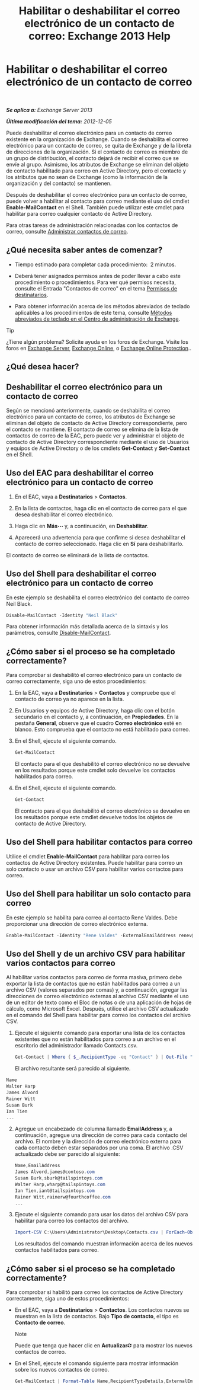 ﻿---
title: 'Habilitar o deshabilitar el correo electrónico de un contacto de correo: Exchange 2013 Help'
TOCTitle: Habilitar o deshabilitar el correo electrónico de un contacto de correo
ms:assetid: ca47441f-1aa4-4958-aba5-18d51e59837e
ms:mtpsurl: https://technet.microsoft.com/es-es/library/Bb124552(v=EXCHG.150)
ms:contentKeyID: 50556884
ms.date: 04/23/2018
mtps_version: v=EXCHG.150
ms.translationtype: HT
---

# Habilitar o deshabilitar el correo electrónico de un contacto de correo

 

_**Se aplica a:** Exchange Server 2013_

_**Última modificación del tema:** 2012-12-05_

Puede deshabilitar el correo electrónico para un contacto de correo existente en la organización de Exchange. Cuando se deshabilita el correo electrónico para un contacto de correo, se quita de Exchange y de la libreta de direcciones de la organización. Si el contacto de correo es miembro de un grupo de distribución, el contacto dejará de recibir el correo que se envíe al grupo. Asimismo, los atributos de Exchange se eliminan del objeto de contacto habilitado para correo en Active Directory, pero el contacto y los atributos que no sean de Exchange (como la información de la organización y del contacto) se mantienen.

Después de deshabilitar el correo electrónico para un contacto de correo, puede volver a habilitar al contacto para correo mediante el uso del cmdlet **Enable-MailContact** en el Shell. También puede utilizar este cmdlet para habilitar para correo cualquier contacto de Active Directory.

Para otras tareas de administración relacionadas con los contactos de correo, consulte [Administrar contactos de correo](https://docs.microsoft.com/es-es/exchange/recipients-in-exchange-online/manage-mail-contacts).

## ¿Qué necesita saber antes de comenzar?

  - Tiempo estimado para completar cada procedimiento:  2 minutos.

  - Deberá tener asignados permisos antes de poder llevar a cabo este procedimiento o procedimientos. Para ver qué permisos necesita, consulte el Entrada "Contactos de correo" en el tema [Permisos de destinatarios](recipients-permissions-exchange-2013-help.md).

  - Para obtener información acerca de los métodos abreviados de teclado aplicables a los procedimientos de este tema, consulte [Métodos abreviados de teclado en el Centro de administración de Exchange](keyboard-shortcuts-in-the-exchange-admin-center-exchange-online-protection-help.md).


> [!TIP]
> ¿Tiene algún problema? Solicite ayuda en los foros de Exchange. Visite los foros en <A href="https://go.microsoft.com/fwlink/p/?linkid=60612">Exchange Server</A>, <A href="https://go.microsoft.com/fwlink/p/?linkid=267542">Exchange Online</A>, o <A href="https://go.microsoft.com/fwlink/p/?linkid=285351">Exchange Online Protection</A>..



## ¿Qué desea hacer?

## Deshabilitar el correo electrónico para un contacto de correo

Según se mencionó anteriormente, cuando se deshabilita el correo electrónico para un contacto de correo, los atributos de Exchange se eliminan del objeto de contacto de Active Directory correspondiente, pero el contacto se mantiene. El contacto de correo se elimina de la lista de contactos de correo de la EAC, pero puede ver y administrar el objeto de contacto de Active Directory correspondiente mediante el uso de Usuarios y equipos de Active Directory o de los cmdlets **Get-Contact** y **Set-Contact** en el Shell.

## Uso del EAC para deshabilitar el correo electrónico para un contacto de correo

1.  En el EAC, vaya a **Destinatarios** \> **Contactos**.

2.  En la lista de contactos, haga clic en el contacto de correo para el que desea deshabilitar el correo electrónico.

3.  Haga clic en **Más**![Icono Más opciones](images/JJ150550.5381819e-3b21-4873-8714-e9b956290b28(EXCHG.150).gif "Icono Más opciones") y, a continuación, en **Deshabilitar**.

4.  Aparecerá una advertencia para que confirme si desea deshabilitar el contacto de correo seleccionado. Haga clic en **Sí** para deshabilitarlo.

El contacto de correo se eliminará de la lista de contactos.

## Uso del Shell para deshabilitar el correo electrónico para un contacto de correo

En este ejemplo se deshabilita el correo electrónico del contacto de correo Neil Black.

```powershell
Disable-MailContact -Identity "Neil Black"
```

Para obtener información más detallada acerca de la sintaxis y los parámetros, consulte [Disable-MailContact](https://technet.microsoft.com/es-es/library/aa997465\(v=exchg.150\)).

## ¿Cómo saber si el proceso se ha completado correctamente?

Para comprobar si deshabilitó el correo electrónico para un contacto de correo correctamente, siga uno de estos procedimientos:

1.  En la EAC, vaya a **Destinatarios** \> **Contactos** y compruebe que el contacto de correo ya no aparece en la lista.

2.  En Usuarios y equipos de Active Directory, haga clic con el botón secundario en el contacto y, a continuación, en **Propiedades**. En la pestaña **General**, observe que el cuadro **Correo electrónico** esté en blanco. Esto comprueba que el contacto no está habilitado para correo.

3.  En el Shell, ejecute el siguiente comando.
    
    ```powershell
    Get-MailContact
    ```
    
    El contacto para el que deshabilitó el correo electrónico no se devuelve en los resultados porque este cmdlet solo devuelve los contactos habilitados para correo.

4.  En el Shell, ejecute el siguiente comando.
    
    ```powershell
    Get-Contact
    ```
    
    El contacto para el que deshabilitó el correo electrónico se devuelve en los resultados porque este cmdlet devuelve todos los objetos de contacto de Active Directory.

## Uso del Shell para habilitar contactos para correo

Utilice el cmdlet **Enable-MailContact** para habilitar para correo los contactos de Active Directory existentes. Puede habilitar para correo un solo contacto o usar un archivo CSV para habilitar varios contactos para correo.

## Uso del Shell para habilitar un solo contacto para correo

En este ejemplo se habilita para correo al contacto Rene Valdes. Debe proporcionar una dirección de correo electrónico externa.

```powershell
Enable-MailContact -Identity "Rene Valdes" -ExternalEmailAddress renev@tailspintoys.com
```

## Uso del Shell y de un archivo CSV para habilitar varios contactos para correo

Al habilitar varios contactos para correo de forma masiva, primero debe exportar la lista de contactos que no están habilitados para correo a un archivo CSV (valores separados por comas) y, a continuación, agregar las direcciones de correo electrónico externas al archivo CSV mediante el uso de un editor de texto como el Bloc de notas o de una aplicación de hojas de cálculo, como Microsoft Excel. Después, utilice el archivo CSV actualizado en el comando del Shell para habilitar para correo los contactos del archivo CSV.

1.  Ejecute el siguiente comando para exportar una lista de los contactos existentes que no están habilitados para correo a un archivo en el escritorio del administrador llamado Contacts.csv.
    
    ```powershell
    Get-Contact | Where { $_.RecipientType -eq "Contact" } | Out-File "C:\Users\Administrator\Desktop\Contacts.csv"
    ```
    
    El archivo resultante será parecido al siguiente.
    
```powershell
Name
Walter Harp
James Alvord
Rainer Witt
Susan Burk
Ian Tien
...
```

2.  Agregue un encabezado de columna llamado **EmailAddress** y, a continuación, agregue una dirección de correo para cada contacto del archivo. El nombre y la dirección de correo electrónico externa para cada contacto deben estar separados por una coma. El archivo .CSV actualizado debe ser parecido al siguiente:
    
    ```powershell
    Name,EmailAddress
    James Alvord,james@contoso.com
    Susan Burk,sburk@tailspintoys.com
    Walter Harp,wharp@tailspintoys.com
    Ian Tien,iant@tailspintoys.com
    Rainer Witt,rainerw@fourthcoffee.com
    ...
    ```

3.  Ejecute el siguiente comando para usar los datos del archivo CSV para habilitar para correo los contactos del archivo.
    
    ```powershell
    Import-CSV C:\Users\Administrator\Desktop\Contacts.csv | ForEach-Object {Enable-MailContact -Identity $_.Name -ExternalEmailAddress $_.EmailAddress}
    ```
    
    Los resultados del comando muestran información acerca de los nuevos contactos habilitados para correo.

## ¿Cómo saber si el proceso se ha completado correctamente?

Para comprobar si habilitó para correo los contactos de Active Directory correctamente, siga uno de estos procedimientos:

  - En el EAC, vaya a **Destinatarios** \> **Contactos**. Los contactos nuevos se muestran en la lista de contactos. Bajo **Tipo de contacto**, el tipo es **Contacto de correo**.
    

    > [!NOTE]
    > Puede que tenga que hacer clic en <STRONG>Actualizar</STRONG><IMG title="Icono Actualizar" alt="Icono Actualizar" src="images/Dd353189.85f271ca-32a4-426c-842a-d2172567099d(EXCHG.150).gif"> para mostrar los nuevos contactos de correo.



  - En el Shell, ejecute el comando siguiente para mostrar información sobre los nuevos contactos de correo.
    
    ```powershell
    Get-MailContact | Format-Table Name,RecipientTypeDetails,ExternalEmailAddress
    ```

